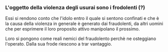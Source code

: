 ---
---

### L'oggetto della violenza degli usurai sono i frodolenti (?)

Essi si rendono conto che l'idolo entro il quale si sentono confinati e che è la causa della violenza in generale è generato dai fraudolenti, da altri uomini che per esprimere il loro proposito attivo manipolano il prossimo.

Loro si pongono come reali nemici del fraudolento perchè ne osteggiano l'operato. Dalla sua frode riescono a trar vantaggio.